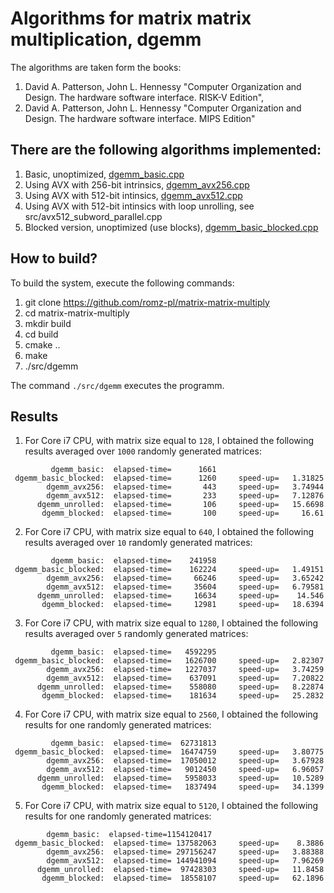 # Algorithms for matrix matrix multiplication, dgemm

The algorithms are taken form the books:
1. David A. Patterson, John L. Hennessy "Computer Organization and Design. The hardware software interface. RISK-V Edition", 
2. David A. Patterson, John L. Hennessy "Computer Organization and Design. The hardware software interface. MIPS Edition"

## There are the following algorithms implemented:
1. Basic, unoptimized, [dgemm_basic.cpp](./src/dgemm_basic.cpp)
2. Using AVX with 256-bit intrinsics, [dgemm_avx256.cpp](./src/dgemm_avx256.cpp)
3. Using AVX with 512-bit intinsics, [dgemm_avx512.cpp](./src/dgemm_avx512.cpp)
4. Using AVX with 512-bit intinsics with loop unrolling, see src/avx512_subword_parallel.cpp
5. Blocked version, unoptimized (use blocks), [dgemm_basic_blocked.cpp](./src/dgemm_basic_blocked.cpp)

## How to build?
To build the system, execute the following commands:
1. git clone https://github.com/romz-pl/matrix-matrix-multiply
2. cd matrix-matrix-multiply
3. mkdir build
4. cd build
5. cmake ..
6. make
7. ./src/dgemm
 
The command `./src/dgemm` executes the programm. 

## Results

1. For Core i7 CPU, with matrix size equal to `128`, I obtained the following results averaged over `1000` randomly generated matrices:
```
         dgemm_basic:  elapsed-time=      1661
 dgemm_basic_blocked:  elapsed-time=      1260     speed-up=   1.31825
        dgemm_avx256:  elapsed-time=       443     speed-up=   3.74944
        dgemm_avx512:  elapsed-time=       233     speed-up=   7.12876
      dgemm_unrolled:  elapsed-time=       106     speed-up=   15.6698
       dgemm_blocked:  elapsed-time=       100     speed-up=     16.61
```

2. For Core i7 CPU, with matrix size equal to `640`, I obtained the following results averaged over `10` randomly generated matrices:
```
         dgemm_basic:  elapsed-time=    241958
 dgemm_basic_blocked:  elapsed-time=    162224     speed-up=   1.49151
        dgemm_avx256:  elapsed-time=     66246     speed-up=   3.65242
        dgemm_avx512:  elapsed-time=     35604     speed-up=   6.79581
      dgemm_unrolled:  elapsed-time=     16634     speed-up=    14.546
       dgemm_blocked:  elapsed-time=     12981     speed-up=   18.6394
```

3. For Core i7 CPU, with matrix size equal to `1280`, I obtained the following results averaged over `5` randomly generated matrices:
```
         dgemm_basic:  elapsed-time=   4592295
 dgemm_basic_blocked:  elapsed-time=   1626700     speed-up=   2.82307
        dgemm_avx256:  elapsed-time=   1227037     speed-up=   3.74259
        dgemm_avx512:  elapsed-time=    637091     speed-up=   7.20822
      dgemm_unrolled:  elapsed-time=    558080     speed-up=   8.22874
       dgemm_blocked:  elapsed-time=    181634     speed-up=   25.2832
```
4. For Core i7 CPU, with matrix size equal to `2560`, I obtained the following results for one randomly generated matrices:
```
         dgemm_basic:  elapsed-time=  62731813
 dgemm_basic_blocked:  elapsed-time=  16474759     speed-up=   3.80775
        dgemm_avx256:  elapsed-time=  17050012     speed-up=   3.67928
        dgemm_avx512:  elapsed-time=   9012450     speed-up=   6.96057
      dgemm_unrolled:  elapsed-time=   5958033     speed-up=   10.5289
       dgemm_blocked:  elapsed-time=   1837494     speed-up=   34.1399
```

5. For Core i7 CPU, with matrix size equal to `5120`, I obtained the following results for one randomly generated matrices:
```
        dgemm_basic:  elapsed-time=1154120417
 dgemm_basic_blocked:  elapsed-time= 137582063     speed-up=    8.3886
        dgemm_avx256:  elapsed-time= 297156247     speed-up=   3.88388
        dgemm_avx512:  elapsed-time= 144941094     speed-up=   7.96269
      dgemm_unrolled:  elapsed-time=  97428303     speed-up=   11.8458
       dgemm_blocked:  elapsed-time=  18558107     speed-up=   62.1896
```
